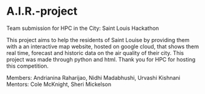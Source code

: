 # A.I.R.-project
Team submission for HPC in the City: Saint Louis Hackathon

This project aims to help the residents of Saint Louise by providing them with a an interactive map website, hosted on google cloud, that shows them real time, forecast and historic data on the air quality of their city. This project was made through python and html. Thank you for HPC for hosting this competition.

Members: Andrianina Raharijao, Nidhi Madabhushi, Urvashi Kishnani
Mentors: Cole McKnight, Sheri Mickelson


